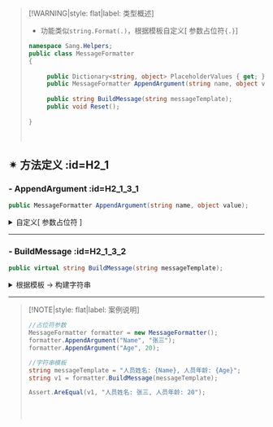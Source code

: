 <br/>



>[!WARNING|style: flat|label: 类型概述]
>
>- 功能类似`string.Format(.)`，根据模板自定义[ 参数占位符`{.}`]
>
>```csharp
>namespace Sang.Helpers;
>public class MessageFormatter
>{
>      
>      public Dictionary<string, object> PlaceholderValues { get; }
>      public MessageFormatter AppendArgument(string name, object value);
>      
>      public string BuildMessage(string messageTemplate);
>      public void Reset();
>      
>}
>
>
>```
>
>
>
><br/>



## ✴ 方法定义 :id=H2_1

### - <span class='spMethod'>AppendArgument</span>  :id=H2_1_3_1

```csharp
public MessageFormatter AppendArgument(string name, object value);

```



<details><summary class='spSummary'>自定义[ 参数占位符 ]</summary> 
<!-- start -->   


>**参数项**
>
>- `[ name ]`占位符名称
>
> - `[ value ]`占位符填充数据
>  
> ---
>
>
>
> **返回值**
>
>- `[ MessageFormatter ]`建筑者模式<span style='color:Blue'>( this )</span>
>
><br/>

<!-- end --> 
</details>

---



### - <span class='spMethod'>BuildMessage</span> :id=H2_1_3_2

```csharp
public virtual string BuildMessage(string messageTemplate);

```

<details><summary class='spSummary'>根据模板 → 构建字符串</summary> 
<!-- start -->    



>**参数项**
>
>- `[ messageTemplate ]`格式化模板
>
> ---
>
>**返回值**
>
>- `[ string ]`格式化后的字符串
>
><br/>



<!-- end --> 
</details>

---

>[!NOTE|style: flat|label: 案例说明]
>
>```csharp
>//占位符参数
>MessageFormatter formatter = new MessageFormatter();
>formatter.AppendArgument("Name", "张三");
>formatter.AppendArgument("Age", 20);
>
>//字符串模板
>string messageTemplate = "人员姓名: {Name}, 人员年龄: {Age}";
>string v1 = formatter.BuildMessage(messageTemplate);
>
>Assert.AreEqual(v1, "人员姓名: 张三, 人员年龄: 20");
>
>
>
>```
>
><br/>
